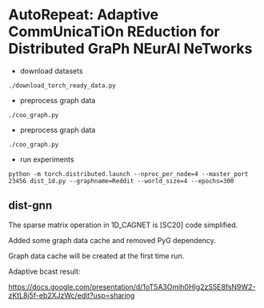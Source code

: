 


# AutoRepeat: Adaptive CommUnicaTiOn REduction for Distributed GraPh NEurAl NeTworks


- download datasets
```
./download_torch_ready_data.py
``` 
- preprocess graph data
```
./coo_graph.py
``` 
- preprocess graph data
```
./coo_graph.py
```
- run experiments
```
python -m torch.distributed.launch --nproc_per_node=4 --master_port 23456 dist_1d.py --graphname=Reddit --world_size=4 --epochs=300
```


## dist-gnn


The sparse matrix operation in 1D_CAGNET is [SC20] code simplified.

Added some graph data cache and removed PyG dependency. 

Graph data cache will be created at the first time run. 

Adaptive bcast result:

https://docs.google.com/presentation/d/1oT5A3Omih0HIg2zS5E8fsN9W2-zKtL8j5f-eb2XJzWc/edit?usp=sharing
